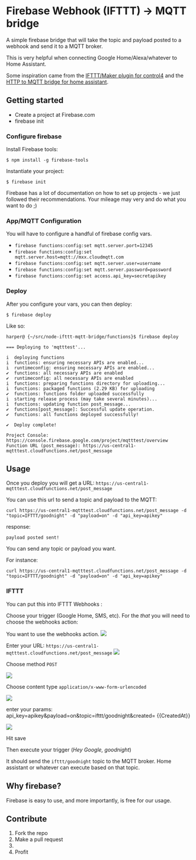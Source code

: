 # Firebase Webhook (IFTTT) -> MQTT bridge

A simple firebase bridge that will take the topic and payload posted to a webhook and send it to a MQTT broker. 

This is very helpful when connecting Google Home/Alexa/whatever to Home Assistant.

Some inspiration came from the [IFTTT/Maker plugin for control4](https://www.chowmainsoft.com/ifttt/) and the [HTTP to MQTT bridge for home assistant](https://home-assistant.io/blog/2017/03/28/http-to-mqtt-bridge/). 

## Getting started

* Create a project at Firebase.com
* firebase init

### Configure firebase

Install Firebase tools:

`$ npm install -g firebase-tools`

Instantiate your project: 

`$ firebase init`

Firebase has a lot of documentation on how to set up projects - we just followed their recommendations. Your mileage may very and do what you want to do ;)

### App/MQTT Configuration

You will have to configure a handful of firebase config vars. 

* `firebase functions:config:set mqtt.server.port=12345`
* `firebase functions:config:set mqtt.server.host=mqtt://mxx.cloudmqtt.com`
* `firebase functions:config:set mqtt.server.user=username`
* `firebase functions:config:set mqtt.server.password=password`
* `firebase functions:config:set access.api_key=secretapikey`

### Deploy

After you configure your vars, you can then deploy:

`$ firebase deploy`

Like so: 

    harper@ {~/src/node-ifttt-mqtt-bridge/functions}$ firebase deploy 

    === Deploying to 'mqtttest'...

    i  deploying functions
    i  functions: ensuring necessary APIs are enabled...
    i  runtimeconfig: ensuring necessary APIs are enabled...
    ✔  functions: all necessary APIs are enabled
    ✔  runtimeconfig: all necessary APIs are enabled
    i  functions: preparing functions directory for uploading...
    i  functions: packaged functions (2.29 KB) for uploading
    ✔  functions: functions folder uploaded successfully
    i  starting release process (may take several minutes)...
    i  functions: updating function post_message...
    ✔  functions[post_message]: Successful update operation.
    ✔  functions: all functions deployed successfully!

    ✔  Deploy complete!

    Project Console: https://console.firebase.google.com/project/mqtttest/overview
    Function URL (post_message): https://us-central1-mqtttest.cloudfunctions.net/post_message

## Usage

Once you deploy you will get a URL: `https://us-central1-mqtttest.cloudfunctions.net/post_message`

You can use this url to send a topic and payload to the MQTT:

`curl https://us-central1-mqtttest.cloudfunctions.net/post_message -d "topic=IFTTT/goodnight" -d "payload=on" -d "api_key=apikey"`

response: 

`payload posted sent!`

You can send any topic or payload you want. 

For instance: 

`curl https://us-central1-mqtttest.cloudfunctions.net/post_message -d "topic=IFTTT/goodnight" -d "payload=on" -d "api_key=apikey"`

### IFTTT

You can put this into IFTTT Webhooks :

Choose your trigger (Google Home, SMS, etc). For the *that* you will need to choose the webhooks action: 

You want to use the webhooks action. 
![](https://i.imgur.com/GLVtGcO.png)

Enter your URL: `https://us-central1-mqtttest.cloudfunctions.net/post_message`
![](https://i.imgur.com/ZwaSWRN.png)

Choose method `POST`

![](https://i.imgur.com/OOQPLpE.png)

Choose content type `application/x-www-form-urlencoded`

![](https://i.imgur.com/I5RaGz0.png)

enter your params: api_key=apikey&payload=on&topic=ifttt/goodnight&created= {{CreatedAt}}

![](https://i.imgur.com/lMgpVr7.png)

Hit save 

Then execute your trigger (*Hey Google, goodnight*)

It should send the `ifttt/goodnight` topic to the MQTT broker. Home assistant or whatever can execute based on that topic. 


## Why firebase? 

Firebase is easy to use, and more importantly, is free for our usage. 

## Contribute

1. Fork the repo
2. Make a pull request
3.     
4. Profit 


